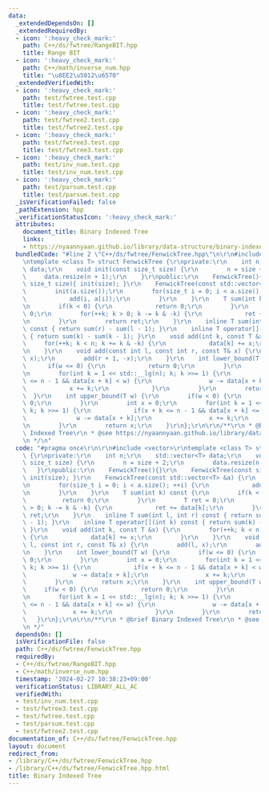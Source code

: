 ```yaml
---
data:
  _extendedDependsOn: []
  _extendedRequiredBy:
  - icon: ':heavy_check_mark:'
    path: C++/ds/fwtree/RangeBIT.hpp
    title: Range BIT
  - icon: ':heavy_check_mark:'
    path: C++/math/inverse_num.hpp
    title: "\u8EE2\u5012\u6570"
  _extendedVerifiedWith:
  - icon: ':heavy_check_mark:'
    path: test/fwtree.test.cpp
    title: test/fwtree.test.cpp
  - icon: ':heavy_check_mark:'
    path: test/fwtree2.test.cpp
    title: test/fwtree2.test.cpp
  - icon: ':heavy_check_mark:'
    path: test/fwtree3.test.cpp
    title: test/fwtree3.test.cpp
  - icon: ':heavy_check_mark:'
    path: test/inv_num.test.cpp
    title: test/inv_num.test.cpp
  - icon: ':heavy_check_mark:'
    path: test/parsum.test.cpp
    title: test/parsum.test.cpp
  _isVerificationFailed: false
  _pathExtension: hpp
  _verificationStatusIcon: ':heavy_check_mark:'
  attributes:
    document_title: Binary Indexed Tree
    links:
    - https://nyaannyaan.github.io/library/data-structure/binary-indexed-tree.hpp
  bundledCode: "#line 2 \"C++/ds/fwtree/FenwickTree.hpp\"\n\r\n#include <vector>\r\
    \ntemplate <class T> struct FenwickTree {\r\nprivate:\r\n    int n;\r\n    std::vector<T>\
    \ data;\r\n    void init(const size_t size) {\r\n        n = size + 2;\r\n   \
    \     data.resize(n + 1);\r\n    }\r\npublic:\r\n    FenwickTree(){}\r\n    FenwickTree(const\
    \ size_t size){ init(size); }\r\n    FenwickTree(const std::vector<T> &a) {\r\n\
    \        init(a.size());\r\n        for(size_t i = 0; i < a.size(); ++i) {\r\n\
    \            add(i, a[i]);\r\n        }\r\n    }\r\n    T sum(int k) const {\r\
    \n        if(k < 0) {\r\n            return 0;\r\n        }\r\n        T ret =\
    \ 0;\r\n        for(++k; k > 0; k -= k & -k) {\r\n            ret += data[k];\r\
    \n        }\r\n        return ret;\r\n    }\r\n    inline T sum(int l, int r)\
    \ const { return sum(r) - sum(l - 1); }\r\n    inline T operator[](int k) const\
    \ { return sum(k) - sum(k - 1); }\r\n    void add(int k, const T &x) {\r\n   \
    \     for(++k; k < n; k += k & -k) {\r\n            data[k] += x;\r\n        }\r\
    \n    }\r\n    void add(const int l, const int r, const T& x) {\r\n        add(l,\
    \ x);\r\n        add(r + 1, -x);\r\n    }\r\n    int lower_bound(T w) {\r\n  \
    \      if(w <= 0) {\r\n            return 0;\r\n        }\r\n        int x = 0;\r\
    \n        for(int k = 1 << std::__lg(n); k; k >>= 1) {\r\n            if(x + k\
    \ <= n - 1 && data[x + k] < w) {\r\n                w -= data[x + k];\r\n    \
    \            x += k;\r\n            }\r\n        }\r\n        return x;\r\n  \
    \  }\r\n    int upper_bound(T w) {\r\n        if(w < 0) {\r\n            return\
    \ 0;\r\n        }\r\n        int x = 0;\r\n        for(int k = 1 << std::__lg(n);\
    \ k; k >>= 1) {\r\n            if(x + k <= n - 1 && data[x + k] <= w) {\r\n  \
    \              w -= data[x + k];\r\n                x += k;\r\n            }\r\
    \n        }\r\n        return x;\r\n    }\r\n};\r\n\r\n/**\r\n * @brief Binary\
    \ Indexed Tree\r\n * @see https://nyaannyaan.github.io/library/data-structure/binary-indexed-tree.hpp\r\
    \n */\n"
  code: "#pragma once\r\n\r\n#include <vector>\r\ntemplate <class T> struct FenwickTree\
    \ {\r\nprivate:\r\n    int n;\r\n    std::vector<T> data;\r\n    void init(const\
    \ size_t size) {\r\n        n = size + 2;\r\n        data.resize(n + 1);\r\n \
    \   }\r\npublic:\r\n    FenwickTree(){}\r\n    FenwickTree(const size_t size){\
    \ init(size); }\r\n    FenwickTree(const std::vector<T> &a) {\r\n        init(a.size());\r\
    \n        for(size_t i = 0; i < a.size(); ++i) {\r\n            add(i, a[i]);\r\
    \n        }\r\n    }\r\n    T sum(int k) const {\r\n        if(k < 0) {\r\n  \
    \          return 0;\r\n        }\r\n        T ret = 0;\r\n        for(++k; k\
    \ > 0; k -= k & -k) {\r\n            ret += data[k];\r\n        }\r\n        return\
    \ ret;\r\n    }\r\n    inline T sum(int l, int r) const { return sum(r) - sum(l\
    \ - 1); }\r\n    inline T operator[](int k) const { return sum(k) - sum(k - 1);\
    \ }\r\n    void add(int k, const T &x) {\r\n        for(++k; k < n; k += k & -k)\
    \ {\r\n            data[k] += x;\r\n        }\r\n    }\r\n    void add(const int\
    \ l, const int r, const T& x) {\r\n        add(l, x);\r\n        add(r + 1, -x);\r\
    \n    }\r\n    int lower_bound(T w) {\r\n        if(w <= 0) {\r\n            return\
    \ 0;\r\n        }\r\n        int x = 0;\r\n        for(int k = 1 << std::__lg(n);\
    \ k; k >>= 1) {\r\n            if(x + k <= n - 1 && data[x + k] < w) {\r\n   \
    \             w -= data[x + k];\r\n                x += k;\r\n            }\r\n\
    \        }\r\n        return x;\r\n    }\r\n    int upper_bound(T w) {\r\n   \
    \     if(w < 0) {\r\n            return 0;\r\n        }\r\n        int x = 0;\r\
    \n        for(int k = 1 << std::__lg(n); k; k >>= 1) {\r\n            if(x + k\
    \ <= n - 1 && data[x + k] <= w) {\r\n                w -= data[x + k];\r\n   \
    \             x += k;\r\n            }\r\n        }\r\n        return x;\r\n \
    \   }\r\n};\r\n\r\n/**\r\n * @brief Binary Indexed Tree\r\n * @see https://nyaannyaan.github.io/library/data-structure/binary-indexed-tree.hpp\r\
    \n */"
  dependsOn: []
  isVerificationFile: false
  path: C++/ds/fwtree/FenwickTree.hpp
  requiredBy:
  - C++/ds/fwtree/RangeBIT.hpp
  - C++/math/inverse_num.hpp
  timestamp: '2024-02-27 10:38:23+09:00'
  verificationStatus: LIBRARY_ALL_AC
  verifiedWith:
  - test/inv_num.test.cpp
  - test/fwtree3.test.cpp
  - test/fwtree.test.cpp
  - test/parsum.test.cpp
  - test/fwtree2.test.cpp
documentation_of: C++/ds/fwtree/FenwickTree.hpp
layout: document
redirect_from:
- /library/C++/ds/fwtree/FenwickTree.hpp
- /library/C++/ds/fwtree/FenwickTree.hpp.html
title: Binary Indexed Tree
---
```

